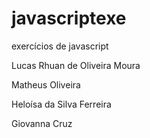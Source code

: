# javascriptexe
exercícios de javascript

Lucas Rhuan de Oliveira Moura

Matheus Oliveira

Heloísa da Silva Ferreira

Giovanna Cruz




